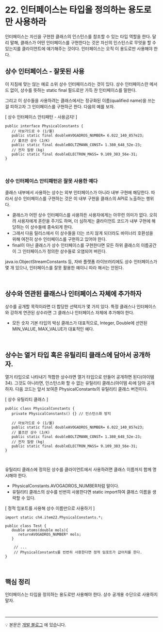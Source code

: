 # 22. 인터페이스는 타입을 정의하는 용도로만 사용하라
인터페이스는 자신을 구현한 클래스의 인스턴스를 참조할 수 있는 타입 역할을 한다. 달리 말해, 클래스가 어떤 인터페이스를 구현한다는 것은 자신의 인스턴스로 무엇을 할 수 있는지를 클라이언트에 얘기해주는 것이다. 인터페이스는 오직 이 용도로만 사용해야 한다.


## 상수 인터페이스 - 잘못된 사용
이 지침에 맞는 않는 예로 소위 상수 인터페이스라는 것이 있다. 상수 인터페이스란 메서드 없이, 상수를 뜻하는 static final 필드로만 가득 찬 인터페이스를 말한다.

그리고 이 상수들을 사용하려는 클래스에서는 정규화된 이름(qualified name)을 쓰는 걸 피하고자 그 인터페이스를 구현하곤 한다. 다음의 예를 보자.

[ 상수 인터페이스 안티패턴 - 사용금지! ]
~~~
public interface PhysicalConstants {
   // 아보가드로 수 (1/몰)
   public static final doubleAVOGADROS_NUMBER= 6.022_140_857e23;
   // 볼츠만 상수 (J/K)
   public static final doubleBOLTZMANN_CONST= 1.380_648_52e-23;
   // 전자 질량 (kg)
   public static final doubleELECTRON_MASS= 9.109_383_56e-31;
}
~~~

<br>

### 상수 인터페이스 안티패턴은 잘못 사용한 예다

클래스 내부에서 사용하는 상수는 외부 인터페이스가 아니라 내부 구현에 해당한다. 따라서 상수 인터페이스를 구현하는 것은 이 내부 구현을 클래스의 API로 노출하는 행위다.

- 클래스가 어떤 상수 인터페이스를 사용하든 사용자에게는 아무런 의미가 없다. 오히려 사용자에게 혼란을 주기도 하며, 더 심하게는 클라이언트 코드가 내부 구현에 해당하는 이 상수들에 종속되게 한다.
- 그래서 다음 릴리스에서 이 상수들을 더는 쓰지 않게 되더라도 바이너리 호환성을 위해 여전히 상수 인터페이스를 구현하고 있어야 한다.
- final이 아닌 클래스가 상수 인터페이스를 구현한다면 모든 하위 클래스의 이름공간이 그 인터페이스가 정의한 상수들로 오염되어 버린다.

java.io.ObjectStreamConstants 등, 자바 플랫폼 라이브러리에도 상수 인터페이스가 몇 개 있으나, 인터페이스를 잘못 활용한 예이니 따라 해서는 안된다.

<br>

## 상수와 연관된 클래스나 인터페이스 자체에 추가하자
상수를 공개할 목적이라면 더 합당한 선택지가 몇 가지 있다. 특정 클래스나 인터페이스와 강하게 연관된 상수라면 그 클래스나 인터페이스 자체에 추가해야 한다. 
- 모든 숫자 기본 타입의 박싱 클래스가 대표적으로, Integer, Double에 선언된 MIN_VALUE, MAX_VALUE가 대표적인 예다.

<br>

## 상수는 열거 타입 혹은 유틸리티 클래스에 담아서 공개하자.
열거 타입으로 나타내기 적합한 상수라면 열거 타입으로 만들어 공개하면 된다(아이템 34). 그것도 아니라면, 인스턴스화 할 수 없는 유틸리티 클래스(아이템 4)에 담아 공개하자. 다음 코드는 앞서 보여준 PhysicalConstants의 유틸리티 클래스 버전이다.

[ 상수 유틸리티 클래스 ]
~~~
public class PhysicalConstants {
   private PhysicalConstants() {} // 인스턴스화 방지

   // 아보가드로 수 (1/몰)
   public static final doubleAVOGADROS_NUMBER= 6.022_140_857e23;
   // 볼츠만 상수 (J/K)
   public static final doubleBOLTZMANN_CONST= 1.380_648_52e-23;
   // 전자 질량 (kg)
   public static final doubleELECTRON_MASS= 9.109_383_56e-31;
}
~~~

<br>

유틸리티 클래스에 정의된 상수를 클라이언트에서 사용하려면 클래스 이름까지 함께 명시해야 한다. 
- PhysicalConstants.AVOGADROS_NUMBER처럼 말이다.
- 유틸리티 클래스의 상수를 빈번히 사용한다면 static import하여 클래스 이름을 생략할 수 있다.

[ 정적 임포트를 사용해 상수 이름만으로 사용하기 ] 
~~~
import static ch4.item22.PhysicalConstants.*;

public class Test {
   double atoms(double mols){
      returnAVOGADROS_NUMBER* mols;
   }

    // ... 
    // PhysicalConstants를 빈번히 사용한다면 정적 임포트가 값어치를 한다. 
}
~~~

<br>

## 핵심 정리
인터페이스는 타입을 정의하는 용도로만 사용해야 한다. 상수 공개용 수단으로 사용하지 말자.

<br>

--- 

💡 본문은 [개발 블로그](https://loosie.tistory.com/658) 에 있습니다.